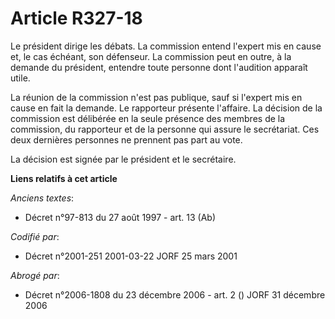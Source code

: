 # Article R327-18

Le président dirige les débats. La commission entend l'expert mis en cause et, le cas échéant, son défenseur. La commission
peut en outre, à la demande du président, entendre toute personne dont l'audition apparaît utile.

La réunion de la commission n'est pas publique, sauf si l'expert mis en cause en fait la demande. Le rapporteur présente
l'affaire. La décision de la commission est délibérée en la seule présence des membres de la commission, du rapporteur et de
la personne qui assure le secrétariat. Ces deux dernières personnes ne prennent pas part au vote.

La décision est signée par le président et le secrétaire.

**Liens relatifs à cet article**

_Anciens textes_:

  - Décret n°97-813 du 27 août 1997 - art. 13 (Ab)

_Codifié par_:

  - Décret n°2001-251 2001-03-22 JORF 25 mars 2001

_Abrogé par_:

  - Décret n°2006-1808 du 23 décembre 2006 - art. 2 () JORF 31 décembre 2006
